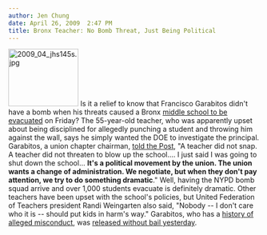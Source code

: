 ```yaml
---
author: Jen Chung
date: April 26, 2009  2:47 PM
title: Bronx Teacher: No Bomb Threat, Just Being Political
---
```


<p><span class="mt-enclosure mt-enclosure-image" style="display: inline;"> <img alt="2009_04_jhs145s.jpg" src="https://web.archive.org/web/20130511050715im_/http://gothamist.com/attachments/jen/2009_04_jhs145s.jpg" width="140" height="115" class="image-right"> </span>Is it a relief to know that Francisco Garabitos didn&apos;t have a bomb when his threats caused a Bronx <a href="https://web.archive.org/web/20130511050715/http://gothamist.com/2009/04/24/breaking_teacher_makes_bomb_threat.php">middle school to be evacuated</a> on Friday? The 55-year-old teacher, who was apparently upset about being disciplined for allegedly punching a student and throwing him against the wall, says he simply wanted the DOE to investigate the principal. Garabitos, a union chapter chairman, <a href="https://web.archive.org/web/20130511050715/http://www.nypost.com/seven/04262009/news/nationalnews/no_bomb_threat__teacher_166304.htm">told the Post</a>, &quot;A teacher did not snap. A teacher did not threaten to blow up the school.... I just said I was going to shut down the school... <strong>It&apos;s a political movement by the union. The union wants a change of administration. We negotiate, but when they don&apos;t pay attention, we try to do something dramatic</strong>.&quot; Well, having the NYPD bomb squad arrive and over 1,000 students evacuate is definitely dramatic. Other teachers have been upset with the school&apos;s policies, but United Federation of Teachers president Randi Weingarten also said, &quot;Nobody -- I don&apos;t care who it is -- should put kids in harm&apos;s way.&quot;  Garabitos, who has a <a href="https://web.archive.org/web/20130511050715/http://gothamist.com/2009/04/25/bomb_threat_teacher_had_peculiar_tr_1.php">history of alleged misconduct</a>, was <a href="https://web.archive.org/web/20130511050715/http://www.nydailynews.com/news/ny_crime/2009/04/26/2009-04-26_loopy_teacher_free__no_bail.html">released without bail yesterday</a>.</p>